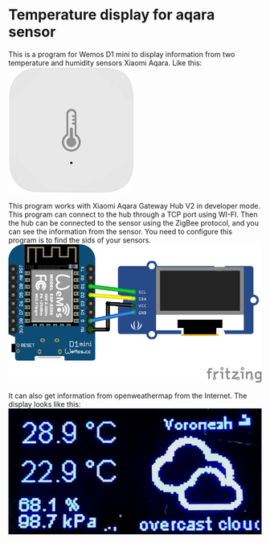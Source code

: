 # Temperature display for aqara sensor

This is a program for Wemos D1 mini to display information from 
two temperature and humidity sensors Xiaomi Aqara. Like this:
![sensor.png](images/sensor.png)

This program works with Xiaomi Aqara Gateway Hub V2 in developer mode. 
This program can connect to the hub through a TCP port using WI-FI. 
Then the hub can be connected to the sensor using the ZigBee protocol, 
and you can see the information from the sensor.
You need to configure this program is to find the sids of your sensors.
![board_bb.png](images/board_bb.png)

It can also get information from openweathermap from the Internet.
The display looks like this:
![display.jpg](images/display.jpg)

